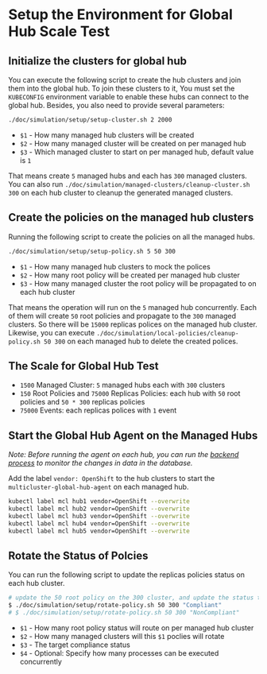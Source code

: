 # Setup the Environment for Global Hub Scale Test

## Initialize the clusters for global hub

You can execute the following script to create the hub clusters and join them into the global hub. To join these clusters to it, You must set the `KUBECONFIG` environment variable to enable these hubs can connect to the global hub. Besides, you also need to provide several parameters:

```bash
./doc/simulation/setup/setup-cluster.sh 2 2000 
```

- `$1` - How many managed hub clusters will be created
- `$2` - How many managed cluster will be created on per managed hub
- `$3` - Which managed cluster to start on per managed hub, default value is `1`

That means create `5` managed hubs and each has `300` managed clusters. You can also run `./doc/simulation/managed-clusters/cleanup-cluster.sh 300` on each hub cluster to cleanup the generated managed clusters.

## Create the policies on the managed hub clusters

Running the following script to create the policies on all the managed hubs.

```bash
./doc/simulation/setup/setup-policy.sh 5 50 300
```

- `$1` - How many managed hub clusters to mock the polices
- `$2` - How many root policy will be created per managed hub cluster
- `$3` - How many managed cluster the root policy will be propagated to on each hub cluster

That means the operation will run on the `5` managed hub concurrently. Each of them will create `50` root policies and propagate to the `300` managed clusters. So there will be `15000` replicas polices on the managed hub cluster. Likewise, you can execute `./doc/simulation/local-policies/cleanup-policy.sh 50 300` on each managed hub to delete the created polices.

## The Scale for Global Hub Test

- `1500` Managed Cluster: `5` managed hubs each with `300` clusters
- `150` Root Policies and `75000` Replicas Policies: each hub with `50` root policies and `50 * 300` replicas policies
- `75000` Events: each replicas polices with `1` event


## Start the Global Hub Agent on the Managed Hubs

_Note: Before running the agent on each hub, you can run the [backend process](../inspector/README.md#count-the-records-of-database) to monitor the changes in data in the database._

Add the label `vendor: OpenShift` to the hub clusters to start the `multicluster-global-hub-agent` on each managed hub.
  
```bash
kubectl label mcl hub1 vendor=OpenShift --overwrite
kubectl label mcl hub2 vendor=OpenShift --overwrite
kubectl label mcl hub3 vendor=OpenShift --overwrite
kubectl label mcl hub4 vendor=OpenShift --overwrite
kubectl label mcl hub5 vendor=OpenShift --overwrite
```

## Rotate the Status of Polcies

You can run the following script to update the replicas policies status on each hub cluster.

```bash
# update the 50 root policy on the 300 cluster, and update the status to Compliant(default NonCompliant)
$ ./doc/simulation/setup/rotate-policy.sh 50 300 "Compliant"
# $ ./doc/simulation/setup/rotate-policy.sh 50 300 "NonCompliant"
```
- `$1` - How many root policy status will route on per managed hub cluster
- `$2` - How many managed clusters will this `$1` poclies will rotate
- `$3` - The target compliance status
- `$4` - Optional: Specify how many processes can be executed concurrently